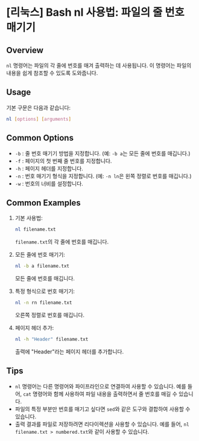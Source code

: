 # [리눅스] Bash nl 사용법: 파일의 줄 번호 매기기

## Overview
`nl` 명령어는 파일의 각 줄에 번호를 매겨 출력하는 데 사용됩니다. 이 명령어는 파일의 내용을 쉽게 참조할 수 있도록 도와줍니다.

## Usage
기본 구문은 다음과 같습니다:

```bash
nl [options] [arguments]
```

## Common Options
- `-b` : 줄 번호 매기기 방법을 지정합니다. (예: `-b a`는 모든 줄에 번호를 매깁니다.)
- `-f` : 페이지의 첫 번째 줄 번호를 지정합니다.
- `-h` : 페이지 헤더를 지정합니다.
- `-n` : 번호 매기기 형식을 지정합니다. (예: `-n ln`은 왼쪽 정렬로 번호를 매깁니다.)
- `-w` : 번호의 너비를 설정합니다.

## Common Examples
1. 기본 사용법:
   ```bash
   nl filename.txt
   ```
   `filename.txt`의 각 줄에 번호를 매깁니다.

2. 모든 줄에 번호 매기기:
   ```bash
   nl -b a filename.txt
   ```
   모든 줄에 번호를 매깁니다.

3. 특정 형식으로 번호 매기기:
   ```bash
   nl -n rn filename.txt
   ```
   오른쪽 정렬로 번호를 매깁니다.

4. 페이지 헤더 추가:
   ```bash
   nl -h "Header" filename.txt
   ```
   출력에 "Header"라는 페이지 헤더를 추가합니다.

## Tips
- `nl` 명령어는 다른 명령어와 파이프라인으로 연결하여 사용할 수 있습니다. 예를 들어, `cat` 명령어와 함께 사용하여 파일 내용을 출력하면서 줄 번호를 매길 수 있습니다.
- 파일의 특정 부분만 번호를 매기고 싶다면 `sed`와 같은 도구와 결합하여 사용할 수 있습니다.
- 출력 결과를 파일로 저장하려면 리다이렉션을 사용할 수 있습니다. 예를 들어, `nl filename.txt > numbered.txt`와 같이 사용할 수 있습니다.